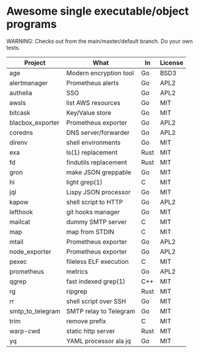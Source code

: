 # Awesome single executable/object programs

WARNING: Checks out from the main/master/default branch. Do your own tests.

Project              | What                   | In    | License
---------------------|------------------------|-------|---------
age                  | Modern encryption tool | Go    | BSD3
alertmanager         | Prometheus alerts      | Go    | APL2
authelia             | SSO                    | Go    | APL2
awsls                | list AWS resources     | Go    | MIT
bitcask              | Key/Value store        | Go    | MIT
blacbox_exporter     | Prometheus exporter    | Go    | APL2
coredns              | DNS server/forwarder   | Go    | APL2
direnv               | shell environments     | Go    | MIT
exa                  | ls(1) replacement      | Rust  | MIT
fd                   | findutils replacement  | Rust  | MIT
gron                 | make JSON greppable    | Go    | MIT
hi                   | light grep(1)          | C     | MIT
jql                  | Lispy JSON processor   | Go    | MIT 
kapow                | shell script to HTTP   | Go    | APL2
lefthook             | git hooks manager      | Go    | MIT
mailcat              | dummy SMTP server      | C     | MIT
map                  | map from STDIN         | C     | MIT
mtail                | Prometheus exporter    | Go    | APL2
node_exporter        | Prometheus exporter    | Go    | APL2
pexec                | fileless ELF execution | C     | MIT
prometheus           | metrics                | Go    | APL2
qgrep                | fast indexed grep(1)   | C++   | MIT
rg                   | ripgrep                | Rust  | MIT
rr                   | shell script over SSH  | Go    | MIT
smtp_to_telegram     | SMTP relay to Telegram | Go    | MIT
trim                 | remove prefix          | C     | MIT
warp-cwd             | static http server     | Rust  | MIT
yq                   | YAML processor ala jq  | Go    | MIT


